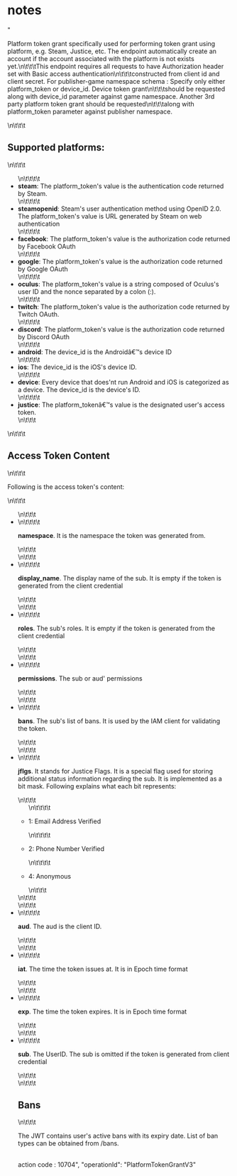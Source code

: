 # notes

"<p>Platform token grant specifically used for performing token grant using platform, e.g. Steam, Justice, etc. The endpoint automatically create an account if the account associated with the platform is not exists yet.\n\t\t\tThis endpoint requires all requests to have Authorization header set with Basic access authentication\n\t\t\tconstructed from client id and client secret. For publisher-game namespace schema : Specify only either platform_token or device_id. Device token grant\n\t\t\tshould be requested along with device_id parameter against game namespace. Another 3rd party platform token grant should be requested\n\t\t\talong with platform_token parameter against publisher namespace.</p>\n\t\t\t<h2>Supported platforms:</h2>\n\t\t\t<ul>\n\t\t\t\t<li><strong>steam</strong>: The platform_token's value is the authentication code returned by Steam.</li>\n\t\t\t\t<li><strong>steamopenid</strong>: Steam's user authentication method using OpenID 2.0. The platform_token's value is URL generated by Steam on web authentication</li>\n\t\t\t\t<li><strong>facebook</strong>: The platform_token's value is the authorization code returned by Facebook OAuth</li>\n\t\t\t\t<li><strong>google</strong>: The platform_token's value is the authorization code returned by Google OAuth</li>\n\t\t\t\t<li><strong>oculus</strong>: The platform_token's value is a string composed of Oculus's user ID and the nonce separated by a colon (:).</li>\n\t\t\t\t<li><strong>twitch</strong>: The platform_token's value is the authorization code returned by Twitch OAuth.</li>\n\t\t\t\t<li><strong>discord</strong>: The platform_token's value is the authorization code returned by Discord OAuth</li>\n\t\t\t\t<li><strong>android</strong>: The device_id is the Androidâ€™s device ID</li>\n\t\t\t\t<li><strong>ios</strong>: The device_id is the iOS's device ID.</li>\n\t\t\t\t<li><strong>device</strong>: Every device that does'nt run Android and iOS is categorized as a device. The device_id is the device's ID.</li>\n\t\t\t\t<li><strong>justice</strong>: The platform_tokenâ€™s value is the designated user's access token.</li>\n\t\t\t</ul>\n\t\t\t<h2>Access Token Content</h2>\n\t\t\t<p>Following is the access token's content:</p>\n\t\t\t<ul>\n\t\t\t<li>\n\t\t\t\t<p><strong>namespace</strong>. It is the namespace the token was generated from.</p>\n\t\t\t</li>\n\t\t\t<li>\n\t\t\t\t<p><strong>display_name</strong>. The display name of the sub. It is empty if the token is generated from the client credential</p>\n\t\t\t</li>\n\t\t\t<li>\n\t\t\t\t<p><strong>roles</strong>. The sub's roles. It is empty if the token is generated from the client credential</p>\n\t\t\t</li>\n\t\t\t<li>\n\t\t\t\t<p><strong>permissions</strong>. The sub or aud' permissions</p>\n\t\t\t</li>\n\t\t\t<li>\n\t\t\t\t<p><strong>bans</strong>. The sub's list of bans. It is used by the IAM client for validating the token.</p>\n\t\t\t</li>\n\t\t\t<li>\n\t\t\t\t<p><strong>jflgs</strong>. It stands for Justice Flags. It is a special flag used for storing additional status information regarding the sub. It is implemented as a bit mask. Following explains what each bit represents:</p>\n\t\t\t<ul>\n\t\t\t\t<li><p>1: Email Address Verified</p></li>\n\t\t\t\t<li><p>2: Phone Number Verified</p></li>\n\t\t\t\t<li><p>4: Anonymous</p></li>\n\t\t\t</ul>\n\t\t\t</li>\n\t\t\t<li>\n\t\t\t\t<p><strong>aud</strong>. The aud is the client ID.</p>\n\t\t\t</li>\n\t\t\t<li>\n\t\t\t\t<p><strong>iat</strong>. The time the token issues at. It is in Epoch time format</p>\n\t\t\t</li>\n\t\t\t<li>\n\t\t\t\t<p><strong>exp</strong>. The time the token expires. It is in Epoch time format</p>\n\t\t\t</li>\n\t\t\t<li>\n\t\t\t\t<p><strong>sub</strong>. The UserID. The sub is omitted if the token is generated from client credential</p>\n\t\t\t</li>\n\t\t\t<h2>Bans</h2>\n\t\t\t<p>The JWT contains user's active bans with its expiry date. List of ban types can be obtained from /bans.</p><br>action code : 10704",
"operationId": "PlatformTokenGrantV3"
